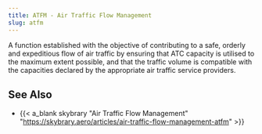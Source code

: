 ```yaml
---
title: ATFM - Air Traffic Flow Management
slug: atfm
---
```


A function established with the objective of contributing to a safe,
orderly and expeditious flow of air traffic by ensuring that ATC capacity
is utilised to the maximum extent possible, and that the traffic volume
is compatible with the capacities declared by the appropriate air traffic
service providers.

## See Also

* {{< a_blank skybrary "Air Traffic Flow Management" "https://skybrary.aero/articles/air-traffic-flow-management-atfm" >}}
